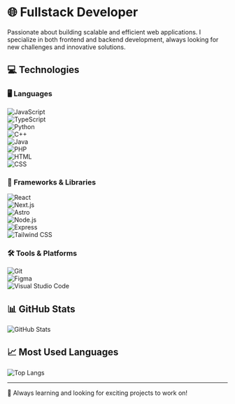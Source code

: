 # 🌐 Fullstack Developer  

Passionate about building scalable and efficient web applications. I specialize in both frontend and backend development, always looking for new challenges and innovative solutions.  

## 💻 Technologies  

### 🖥️ Languages  
![JavaScript](https://img.shields.io/badge/-JavaScript-black?style=flat-square&logo=javascript&logoColor=F7DF1E)  
![TypeScript](https://img.shields.io/badge/-TypeScript-black?style=flat-square&logo=typescript&logoColor=007ACC)  
![Python](https://img.shields.io/badge/-Python-black?style=flat-square&logo=python&logoColor=3776AB)  
![C++](https://img.shields.io/badge/-C++-black?style=flat-square&logo=c%2B%2B&logoColor=00599C)  
![Java](https://img.shields.io/badge/-Java-black?style=flat-square&logo=java&logoColor=007396)  
![PHP](https://img.shields.io/badge/-PHP-black?style=flat-square&logo=php&logoColor=777BB4)  
![HTML](https://img.shields.io/badge/-HTML-black?style=flat-square&logo=html5&logoColor=E34F26)  
![CSS](https://img.shields.io/badge/-CSS-black?style=flat-square&logo=css3&logoColor=1572B6)  

### 🚀 Frameworks & Libraries  
![React](https://img.shields.io/badge/-React-black?style=flat-square&logo=react&logoColor=61DAFB)  
![Next.js](https://img.shields.io/badge/-Next.js-black?style=flat-square&logo=next.js&logoColor=FFFFFF)  
![Astro](https://img.shields.io/badge/-Astro-black?style=flat-square&logo=astro&logoColor=FFFFFF)  
![Node.js](https://img.shields.io/badge/-Node.js-black?style=flat-square&logo=node.js&logoColor=6CC24A)  
![Express](https://img.shields.io/badge/-Express-black?style=flat-square&logo=express&logoColor=FFFFFF)  
![Tailwind CSS](https://img.shields.io/badge/-TailwindCSS-black?style=flat-square&logo=tailwind-css&logoColor=38B2AC)  

### 🛠️ Tools & Platforms  
![Git](https://img.shields.io/badge/-Git-black?style=flat-square&logo=git&logoColor=F05032)  
![Figma](https://img.shields.io/badge/-Figma-black?style=flat-square&logo=figma&logoColor=F24E1E)  
![Visual Studio Code](https://img.shields.io/badge/-VS%20Code-black?style=flat-square&logo=visual-studio-code&logoColor=007ACC)  

## 📊 GitHub Stats  

![GitHub Stats](https://github-readme-stats.vercel.app/api?username=TuNombreDeUsuario&show_icons=true&hide_title=true&hide=prs&count_private=true&theme=radical)  

## 📈 Most Used Languages  

![Top Langs](https://github-readme-stats.vercel.app/api/top-langs/?username=TuNombreDeUsuario&layout=compact&theme=radical)  

---

🚀 Always learning and looking for exciting projects to work on!
